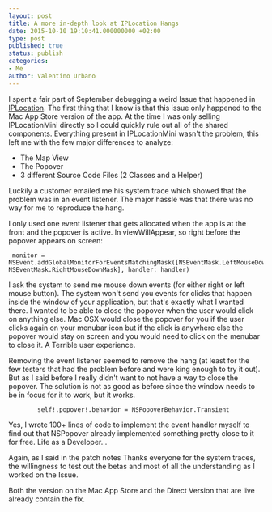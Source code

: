 ```yaml
---
layout: post
title: A more in-depth look at IPLocation Hangs
date: 2015-10-10 19:10:41.000000000 +02:00
type: post
published: true
status: publish
categories:
- Me
author: Valentino Urbano 
---
```


I spent a fair part of September debugging a weird Issue that happened in [IPLocation][0]. The first thing that I know is that this issue only happened to the Mac App Store version of the app. At the time I was only selling IPLocationMini directly so I could quickly rule out all of the shared components. Everything present in IPLocationMini wasn't the problem, this left me with the few major differences to analyze:  
- The Map View  
- The Popover  
- 3 different Source Code Files (2 Classes and a Helper)

Luckily a customer emailed me his system trace which showed that the problem was in an event listener. The major hassle was that there was no way for me to reproduce the hang.

I only used one event listener that gets allocated when the app is at the front and the popover is active. In viewWillAppear, so right before the popover appears on screen:

    
     monitor = NSEvent.addGlobalMonitorForEventsMatchingMask([NSEventMask.LeftMouseDownMask, NSEventMask.RightMouseDownMask], handler: handler)
    

I ask the system to send me mouse down events (for either right or left mouse button). The system won't send you events for clicks that happen inside the window of your application, but that's exactly what I wanted there. I wanted to be able to close the popover when the user would click on anything else. Mac OSX would close the popover for you if the user clicks again on your menubar icon but if the click is anywhere else the popover would stay on screen and you would need to click on the menubar to close it. A Terrible user experience.

Removing the event listener seemed to remove the hang (at least for the few testers that had the problem before and were king enough to try it out). But as I said before I really didn't want to not have a way to close the popover. The solution is not as good as before since the window needs to be in focus for it to work, but it works.

    
            self!.popover!.behavior = NSPopoverBehavior.Transient
    

Yes, I wrote 100+ lines of code to implement the event handler myself to find out that NSPopover already implemented something pretty close to it for free. Life as a Developer...

Again, as I said in the patch notes Thanks everyone for the system traces, the willingness to test out the betas and most of all the understanding as I worked on the Issue.

Both the version on the Mac App Store and the Direct Version that are live already contain the fix.


[0]: /projects/mac/iplocation/